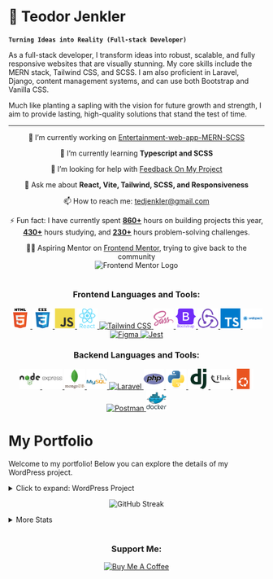 # 🌳 Teodor Jenkler
**`Turning Ideas into Reality (Full-stack Developer)`**

As a full-stack developer, I transform ideas into robust, scalable, and fully responsive websites that are visually stunning. My core skills include the MERN stack, Tailwind CSS, and SCSS. I am also proficient in Laravel, Django, content management systems, and can use both Bootstrap and Vanilla CSS.

Much like planting a sapling with the vision for future growth and strength, I aim to provide lasting, high-quality solutions that stand the test of time.

---

<p align="center">
  🔭 I’m currently working on <a href="https://github.com/TedJenkler/Entertainment-web-app-MERN-SCSS">Entertainment-web-app-MERN-SCSS</a>
</p>
<p align="center">
  🌱 I’m currently learning <strong>Typescript and SCSS</strong>
</p>
<p align="center">
  🤝 I’m looking for help with <a href="https://github.com/TedJenkler/feedback-app-MERN-tailwind">Feedback On My Project</a>
</p>
<p align="center">
  💬 Ask me about <strong>React, Vite, Tailwind, SCSS, and Responsiveness</strong>
</p>
<p align="center">
  📫 How to reach me: <a href="mailto:tedjenkler@gmail.com">tedjenkler@gmail.com</a>
</p>
<p align="center">
  ⚡ Fun fact: I have currently spent <strong><u>860+</u></strong> hours on building projects this year, <strong><u>430+</u></strong> hours studying, and <strong><u>230+</u></strong> hours problem-solving challenges.
</p>
<p align="center">
  👨‍🏫 Aspiring Mentor on <a href="https://www.frontendmentor.io/">Frontend Mentor</a>, trying to give back to the community
  <br>
  <img src="https://www.frontendmentor.io/static/images/logo-desktop.svg" alt="Frontend Mentor Logo" width="100"/>
</p>

#

<h3 align="center">Frontend Languages and Tools:</h3>
<p align="center">
  <a href="https://www.w3.org/html/" target="_blank" rel="noreferrer">
    <img src="https://raw.githubusercontent.com/devicons/devicon/master/icons/html5/html5-original-wordmark.svg" alt="HTML5" width="40" height="40"/>
  </a>
  <a href="https://www.w3schools.com/css/" target="_blank" rel="noreferrer">
    <img src="https://raw.githubusercontent.com/devicons/devicon/master/icons/css3/css3-original-wordmark.svg" alt="CSS3" width="40" height="40"/>
  </a>
  <a href="https://developer.mozilla.org/en-US/docs/Web/JavaScript" target="_blank" rel="noreferrer">
    <img src="https://raw.githubusercontent.com/devicons/devicon/master/icons/javascript/javascript-original.svg" alt="JavaScript" width="40" height="40"/>
  </a>
  <a href="https://reactjs.org/" target="_blank" rel="noreferrer">
    <img src="https://raw.githubusercontent.com/devicons/devicon/master/icons/react/react-original-wordmark.svg" alt="React" width="40" height="40"/>
  </a>
  <a href="https://tailwindcss.com/" target="_blank" rel="noreferrer">
    <img src="https://www.vectorlogo.zone/logos/tailwindcss/tailwindcss-icon.svg" alt="Tailwind CSS" width="40" height="40"/>
  </a>
  <a href="https://sass-lang.com" target="_blank" rel="noreferrer">
    <img src="https://raw.githubusercontent.com/devicons/devicon/master/icons/sass/sass-original.svg" alt="Sass" width="40" height="40"/>
  </a>
  <a href="https://getbootstrap.com" target="_blank" rel="noreferrer">
    <img src="https://raw.githubusercontent.com/devicons/devicon/master/icons/bootstrap/bootstrap-plain-wordmark.svg" alt="Bootstrap" width="40" height="40"/>
  </a>
  <a href="https://redux.js.org" target="_blank" rel="noreferrer">
    <img src="https://raw.githubusercontent.com/devicons/devicon/master/icons/redux/redux-original.svg" alt="Redux" width="40" height="40"/>
  </a>
  <a href="https://www.typescriptlang.org/" target="_blank" rel="noreferrer">
    <img src="https://raw.githubusercontent.com/devicons/devicon/master/icons/typescript/typescript-original.svg" alt="TypeScript" width="40" height="40"/>
  </a>
  <a href="https://webpack.js.org/" target="_blank" rel="noreferrer">
    <img src="https://raw.githubusercontent.com/devicons/devicon/master/icons/webpack/webpack-original-wordmark.svg" alt="Webpack" width="40" height="40"/>
  </a>
  <a href="https://www.figma.com/" target="_blank" rel="noreferrer">
    <img src="https://www.vectorlogo.zone/logos/figma/figma-icon.svg" alt="Figma" width="40" height="40"/>
  </a>
  <a href="https://jestjs.io/" target="_blank" rel="noreferrer">
    <img src="https://www.vectorlogo.zone/logos/jestjsio/jestjsio-icon.svg" alt="Jest" width="40" height="40"/>
  </a>
  <!-- Additional tools can be added similarly -->
</p>

<h3 align="center">Backend Languages and Tools:</h3>
<p align="center">
  <a href="https://nodejs.org/en/" target="_blank" rel="noreferrer">
    <img src="https://raw.githubusercontent.com/devicons/devicon/master/icons/nodejs/nodejs-original-wordmark.svg" alt="Node.js" width="40" height="40"/>
  </a>
  <a href="https://expressjs.com/" target="_blank" rel="noreferrer">
    <img src="https://raw.githubusercontent.com/devicons/devicon/master/icons/express/express-original-wordmark.svg" alt="Express.js" width="40" height="40"/>
  </a>
  <a href="https://www.mongodb.com/" target="_blank" rel="noreferrer">
    <img src="https://raw.githubusercontent.com/devicons/devicon/master/icons/mongodb/mongodb-original-wordmark.svg" alt="MongoDB" width="40" height="40"/>
  </a>
  <a href="https://www.mysql.com/" target="_blank" rel="noreferrer">
    <img src="https://raw.githubusercontent.com/devicons/devicon/master/icons/mysql/mysql-original-wordmark.svg" alt="MySQL" width="40" height="40"/>
  </a>
  <a href="https://laravel.com/" target="_blank" rel="noreferrer">
    <img src="https://cdn.worldvectorlogo.com/logos/laravel-2.svg" alt="Laravel" width="40" height="40"/>
  </a>
  <a href="https://www.php.net/" target="_blank" rel="noreferrer">
    <img src="https://raw.githubusercontent.com/devicons/devicon/master/icons/php/php-original.svg" alt="PHP" width="40" height="40"/>
  </a>
  <a href="https://www.python.org/" target="_blank" rel="noreferrer">
    <img src="https://raw.githubusercontent.com/devicons/devicon/master/icons/python/python-original.svg" alt="Python" width="40" height="40"/>
  </a>
  <a href="https://www.djangoproject.com/" target="_blank" rel="noreferrer">
    <img src="https://raw.githubusercontent.com/devicons/devicon/master/icons/django/django-plain.svg" alt="Django" width="40" height="40"/>
  </a>
  <a href="https://flask.palletsprojects.com/" target="_blank" rel="noreferrer">
    <img src="https://raw.githubusercontent.com/devicons/devicon/master/icons/flask/flask-original-wordmark.svg" alt="Flask" width="40" height="40"/>
  </a>
  <a href="https://ubuntu.com/" target="_blank" rel="noreferrer">
    <img src="https://raw.githubusercontent.com/devicons/devicon/master/icons/ubuntu/ubuntu-plain.svg" alt="Ubuntu" width="40" height="40"/>
  </a>
  <a href="https://www.postman.com/" target="_blank" rel="noreferrer">
    <img src="https://www.vectorlogo.zone/logos/getpostman/getpostman-icon.svg" alt="Postman" width="40" height="40"/>
  </a>
  <a href="https://www.docker.com/" target="_blank" rel="noreferrer">
    <img src="https://raw.githubusercontent.com/devicons/devicon/master/icons/docker/docker-original-wordmark.svg" alt="Docker" width="40" height="40"/>
  </a>
  <!-- Additional tools can be added similarly -->
</p>

#

# My Portfolio

Welcome to my portfolio! Below you can explore the details of my WordPress project.

<details>
  <summary>Click to expand: WordPress Project</summary>

  **Photosnap - WordPress Stack**  
  A fully custom WordPress site built from scratch without plugins, using a custom theme crafted with PHP, CSS, and Gutenberg blocks. This project showcases responsive design, accessibility, and performance optimization.

  ### Desktop Version
  ![Desktop](https://github.com/TedJenkler/Photosnap---WordpressStack/raw/main/photosnap-desktop.png)

  ### Tablet Version
  ![Tablet](https://github.com/TedJenkler/Photosnap---WordpressStack/raw/main/photosnap-tablet.png)

  ### Mobile Version
  ![Mobile](https://github.com/TedJenkler/Photosnap---WordpressStack/raw/main/photosnap-mobile.png)

</details>

<p align="center">
  <img src="https://github-readme-streak-stats.herokuapp.com/?user=TedJenkler&theme=radical" alt="GitHub Streak" />
</p>

<details>
  <summary>More Stats</summary>
  <p align="center">
    <img src="https://github-readme-stats.vercel.app/api/top-langs/?username=TedJenkler&layout=compact&langs_count=10&theme=radical" alt="Top Languages" />
  </p>
  <p align="center">
    <img src="https://github-profile-summary-cards.vercel.app/api/cards/profile-details?username=TedJenkler&theme=radical" alt="GitHub Profile Summary" />
  </p>
  <p align="center">
    <img src="https://github-profile-summary-cards.vercel.app/api/cards/repos-per-language?username=TedJenkler&theme=radical" alt="Top Languages by Repositories" />
    <img src="https://github-profile-summary-cards.vercel.app/api/cards/most-commit-language?username=TedJenkler&theme=radical" alt="Top Languages by Commits" />
  </p>
  <p align="center">
    <img src="https://github-profile-summary-cards.vercel.app/api/cards/productive-time?username=TedJenkler&theme=radical&utcOffset=8" alt="Most Productive Time" />
  </p>
</details>

#

<h3 align="center">Support Me:</h3>
<p align="center">
  <a href="https://www.buymeacoffee.com/tedjenkler">
    <img src="https://cdn.buymeacoffee.com/buttons/v2/default-yellow.png" height="50" alt="Buy Me A Coffee" />
  </a>
</p>
